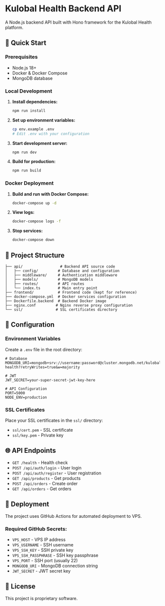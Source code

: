 # Kulobal Health Backend API

A Node.js backend API built with Hono framework for the Kulobal Health platform.

## 🚀 Quick Start

### Prerequisites
- Node.js 18+
- Docker & Docker Compose
- MongoDB database

### Local Development

1. **Install dependencies:**
   ```bash
   npm run install
   ```

2. **Set up environment variables:**
   ```bash
   cp env.example .env
   # Edit .env with your configuration
   ```

3. **Start development server:**
   ```bash
   npm run dev
   ```

4. **Build for production:**
   ```bash
   npm run build
   ```

### Docker Deployment

1. **Build and run with Docker Compose:**
   ```bash
   docker-compose up -d
   ```

2. **View logs:**
   ```bash
   docker-compose logs -f
   ```

3. **Stop services:**
   ```bash
   docker-compose down
   ```

## 📁 Project Structure

```
├── api/                 # Backend API source code
│   ├── config/         # Database and configuration
│   ├── middleware/     # Authentication middleware
│   ├── models/         # MongoDB models
│   ├── routes/         # API routes
│   └── index.ts        # Main entry point
├── frontend/           # Frontend code (kept for reference)
├── docker-compose.yml  # Docker services configuration
├── Dockerfile.backend  # Backend Docker image
├── nginx.conf         # Nginx reverse proxy configuration
└── ssl/               # SSL certificates directory
```

## 🔧 Configuration

### Environment Variables

Create a `.env` file in the root directory:

```env
# Database
MONGODB_URI=mongodb+srv://username:password@cluster.mongodb.net/kulobal-health?retryWrites=true&w=majority

# JWT
JWT_SECRET=your-super-secret-jwt-key-here

# API Configuration
PORT=5000
NODE_ENV=production
```

### SSL Certificates

Place your SSL certificates in the `ssl/` directory:
- `ssl/cert.pem` - SSL certificate
- `ssl/key.pem` - Private key

## 🌐 API Endpoints

- `GET /health` - Health check
- `POST /api/auth/login` - User login
- `POST /api/auth/register` - User registration
- `GET /api/products` - Get products
- `POST /api/orders` - Create order
- `GET /api/orders` - Get orders

## 🚀 Deployment

The project uses GitHub Actions for automated deployment to VPS.

### Required GitHub Secrets:
- `VPS_HOST` - VPS IP address
- `VPS_USERNAME` - SSH username
- `VPS_SSH_KEY` - SSH private key
- `VPS_SSH_PASSPHRASE` - SSH key passphrase
- `VPS_PORT` - SSH port (usually 22)
- `MONGODB_URI` - MongoDB connection string
- `JWT_SECRET` - JWT secret key

## 📝 License

This project is proprietary software.
